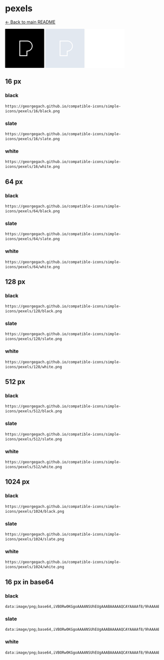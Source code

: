 # pexels

[← Back to main README](../../README.md)


<img src="./128/black.png" width="128" alt="pexels black icon" />
<img src="./128/slate.png" width="128" alt="pexels slate icon" />
<img src="./128/white.png" width="128" alt="pexels white icon" />

## 16 px

### black
```
https://georgegach.github.io/compatible-icons/simple-icons/pexels/16/black.png
```

### slate
```
https://georgegach.github.io/compatible-icons/simple-icons/pexels/16/slate.png
```

### white
```
https://georgegach.github.io/compatible-icons/simple-icons/pexels/16/white.png
```

## 64 px

### black
```
https://georgegach.github.io/compatible-icons/simple-icons/pexels/64/black.png
```

### slate
```
https://georgegach.github.io/compatible-icons/simple-icons/pexels/64/slate.png
```

### white
```
https://georgegach.github.io/compatible-icons/simple-icons/pexels/64/white.png
```

## 128 px

### black
```
https://georgegach.github.io/compatible-icons/simple-icons/pexels/128/black.png
```

### slate
```
https://georgegach.github.io/compatible-icons/simple-icons/pexels/128/slate.png
```

### white
```
https://georgegach.github.io/compatible-icons/simple-icons/pexels/128/white.png
```

## 512 px

### black
```
https://georgegach.github.io/compatible-icons/simple-icons/pexels/512/black.png
```

### slate
```
https://georgegach.github.io/compatible-icons/simple-icons/pexels/512/slate.png
```

### white
```
https://georgegach.github.io/compatible-icons/simple-icons/pexels/512/white.png
```

## 1024 px

### black
```
https://georgegach.github.io/compatible-icons/simple-icons/pexels/1024/black.png
```

### slate
```
https://georgegach.github.io/compatible-icons/simple-icons/pexels/1024/slate.png
```

### white
```
https://georgegach.github.io/compatible-icons/simple-icons/pexels/1024/white.png
```

## 16 px in base64

### black
```
data:image/png;base64,iVBORw0KGgoAAAANSUhEUgAAABAAAAAQCAYAAAAf8/9hAAAABmJLR0QA/wD/AP+gvaeTAAAAmUlEQVQ4jd3SMQrCQBAF0GfQSrSIhSJ4Ao/ikT2DYGctSJBsJ9goosWuEEKUGK38MLAzu/Pnz8xCwL2jlb106Izsm+SfEPRfxEsUFX+EGYZtFQQccUkWsMaprQJYYFnxt4l03EZBEwa41YNtCAJ22GBav3zXwhMHcQ4r5J8QFLhiL85i0vToFUGOc6o8F9fYiD/4ypm4pq4ID1ogKTpuTxELAAAAAElFTkSuQmCC
```

### slate
```
data:image/png;base64,iVBORw0KGgoAAAANSUhEUgAAABAAAAAQCAYAAAAf8/9hAAAABmJLR0QA/wD/AP+gvaeTAAAAuUlEQVQ4jbWPOQoCURBEXw0aiQYuuIAnmKN4ZM8gmBkrouIPBMFkxF9Gosh8HB2srJd6Xa3N/hSQ+vymkNUwAwyyGmYAagMaZU2hI/LuUdu0wSNQq1ICEwNRB0cKRwogAHPgXCkBgBWnoPwJ1VLmgOh8TFBOdNPoVumFNwXQSrCQPHwfJl94SGKLKSzNgO4XgGwn+WqzBudAr2wrAci62BebApgg2qkzCYDHiHE63cupKkt/B4Qa/nAHf946c4M9fX0AAAAASUVORK5CYII=
```

### white
```
data:image/png;base64,iVBORw0KGgoAAAANSUhEUgAAABAAAAAQCAYAAAAf8/9hAAAABmJLR0QA/wD/AP+gvaeTAAAAnklEQVQ4jd3SMQrCQBCF4S9BK9EiCorgCTyKR/YMgp21IEHcTrBRZC0SIYQoMVr5YIuZ3fn37cwmMcaAiW4KSYwxdiwG6TfFPwH0XuRPyCvxEDMM2joIOOJaroA1zm0dwALLSrwtoaM2DprUx72ebAMI2GGDaX3z3ROeOij6sEL2CSDHDXtFL8ZNh14BMlzKm+eKMTbqD75yqhhTV4UHYGkkVflg8ZIAAAAASUVORK5CYII=
```

